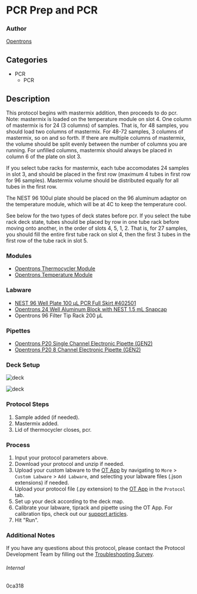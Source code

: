 # PCR Prep and PCR


### Author
[Opentrons](https://opentrons.com/)




## Categories
* PCR
	* PCR


## Description
This protocol begins with mastermix addition, then proceeds to do pcr. Note: mastermix is loaded on the temperature module on slot 4. One column of mastermix is for 24 (3 columns) of samples. That is, for 48 samples, you should load two columns of mastermix. For 48-72 samples, 3 columns of mastermix, so on and so forth. If there are multiple columns of mastermix, the volume should be split evenly between the number of columns you are running. For unfilled columns, mastermix should always be placed in column 6 of the plate on slot 3.

If you select tube racks for mastermix, each tube accomodates 24 samples in slot 3, and should be placed in the first row (maximum 4 tubes in first row for 96 samples). Mastermix volume should be distributed equally for all tubes in the first row. 

The NEST 96 100ul plate should be placed on the 96 aluminum adaptor on the temperature module, which will be at 4C to keep the temperature cool.

See below for the two types of deck states before pcr. If you select the tube rack deck state, tubes should be placed by row in one tube rack before moving onto another, in the order of slots 4, 5, 1, 2. That is, for 27 samples, you should fill the entire first tube rack on slot 4, then the first 3 tubes in the first row of the tube rack in slot 5.



### Modules
* [Opentrons Thermocycler Module](https://shop.opentrons.com/thermocycler-module-1/)
* [Opentrons Temperature Module](https://shop.opentrons.com/thermocycler-module-1/)


### Labware
* [NEST 96 Well Plate 100 µL PCR Full Skirt #402501](http://www.cell-nest.com/page94?_l=en&product_id=97&product_category=96)
* [Opentrons 24 Well Aluminum Block with NEST 1.5 mL Snapcap](https://shop.opentrons.com/collections/opentrons-tips/products/tube-rack-set-1)
* Opentrons 96 Filter Tip Rack 200 µL


### Pipettes
* [Opentrons P20 Single Channel Electronic Pipette (GEN2)](https://shop.opentrons.com/single-channel-electronic-pipette-p20/)
* [Opentrons P20 8 Channel Electronic Pipette (GEN2)](https://shop.opentrons.com/8-channel-electronic-pipette/)


### Deck Setup
![deck](https://opentrons-protocol-library-website.s3.amazonaws.com/custom-README-images/0ca318/Screen+Shot+2023-04-03+at+2.32.01+PM.png)

![deck](https://opentrons-protocol-library-website.s3.amazonaws.com/custom-README-images/0ca318/Screen+Shot+2023-04-03+at+2.33.02+PM.png)



### Protocol Steps
1. Sample added (if needed).
2. Mastermix added.
3. Lid of thermocycler closes, pcr.


### Process
1. Input your protocol parameters above.
2. Download your protocol and unzip if needed.
3. Upload your custom labware to the [OT App](https://opentrons.com/ot-app) by navigating to `More` > `Custom Labware` > `Add Labware`, and selecting your labware files (.json extensions) if needed.
4. Upload your protocol file (.py extension) to the [OT App](https://opentrons.com/ot-app) in the `Protocol` tab.
5. Set up your deck according to the deck map.
6. Calibrate your labware, tiprack and pipette using the OT App. For calibration tips, check out our [support articles](https://support.opentrons.com/en/collections/1559720-guide-for-getting-started-with-the-ot-2).
7. Hit "Run".


### Additional Notes
If you have any questions about this protocol, please contact the Protocol Development Team by filling out the [Troubleshooting Survey](https://protocol-troubleshooting.paperform.co/).


###### Internal
0ca318
